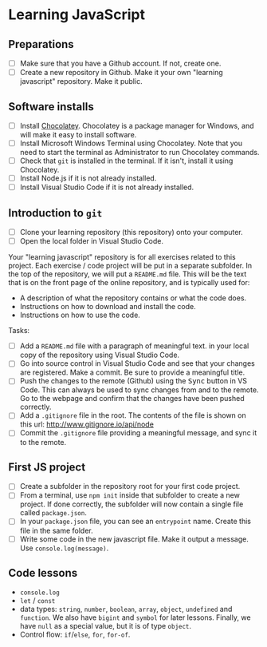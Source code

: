 # Learning JavaScript

## Preparations

- [ ] Make sure that you have a Github account. If not, create one.
- [ ] Create a new repository in Github. Make it your own "learning javascript" repository. Make it public.

## Software installs

- [ ] Install [Chocolatey](https://chocolatey.org/). Chocolatey is a package manager for Windows, and will make it easy to install software.
- [ ] Install Microsoft Windows Terminal using Chocolatey. Note that you need to start the terminal as Administrator to run Chocolatey commands.
- [ ] Check that `git` is installed in the terminal. If it isn't, install it using Chocolatey.
- [ ] Install Node.js if it is not already installed.
- [ ] Install Visual Studio Code if it is not already installed.

## Introduction to `git`

- [ ] Clone your learning repository (this repository) onto your computer.
- [ ] Open the local folder in Visual Studio Code.

Your "learning javascript" repository is for all exercises related to this project. Each exercise / code project will be put in a separate subfolder. In the top of the repository, we will put a `README.md` file. This will be the text that is on the front page of the online repository, and is typically used for:

- A description of what the repository contains or what the code does.
- Instructions on how to download and install the code.
- Instructions on how to use the code.

Tasks:

- [ ] Add a `README.md` file with a paragraph of meaningful text. in your local copy of the repository using Visual Studio Code.
- [ ] Go into source control in Visual Studio Code and see that your changes are registered. Make a commit. Be sure to provide a meaningful title.
- [ ] Push the changes to the remote (Github) using the <kbd>Sync</kbd> button in VS Code. This can always be used to sync changes from and to the remote. Go to the webpage and confirm that the changes have been pushed correctly.
- [ ] Add a `.gitignore` file in the root. The contents of the file is shown on this url: http://www.gitignore.io/api/node
- [ ] Commit the `.gitignore` file providing a meaningful message, and sync it to the remote.

## First JS project

- [ ] Create a subfolder in the repository root for your first code project.
- [ ] From a terminal, use `npm init` inside that subfolder to create a new project. If done correctly, the subfolder will now contain a single file called `package.json`.
- [ ] In your `package.json` file, you can see an `entrypoint` name. Create this file in the same folder.
- [ ] Write some code in the new javascript file. Make it output a message. Use `console.log(message)`.

## Code lessons

- `console.log`
- `let` / `const`
- data types: `string`, `number`, `boolean`, `array`, `object`, `undefined` and `function`. We also have `bigint` and `symbol` for later lessons. Finally, we have `null` as a special value, but it is of type `object`.
- Control flow: `if`/`else`, `for`, `for-of`.